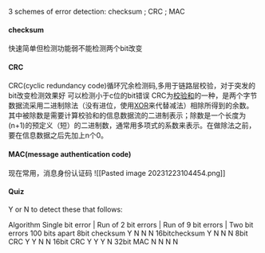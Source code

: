 3 schemes of error detection: checksum ;  CRC ;  MAC


#### checksum
快速简单但检测功能弱不能检测两个bit改变

#### CRC
CRC(cyclic redundancy code)循环冗余检测码,多用于链路层校验，对于突发的bit改变检测效果好
可以检测小于c位的bit错误
CRC为[校验和](https://zh.wikipedia.org/wiki/%E6%A0%A1%E9%AA%8C%E5%92%8C "校验和")的一种，是两个字节数据流采用二进制除法（没有进位，使用[XOR](https://zh.wikipedia.org/wiki/XOR "XOR")来代替减法）相除所得到的余数。其中被除数是需要计算校验和的信息数据流的二进制表示；除数是一个长度为(n+1)的预定义（短）的二进制数，通常用多项式的系数来表示。在做除法之前，要在信息数据之后先加上n个0。

#### MAC(message authentication code)
现在常用，消息身份认证码
![[Pasted image 20231223104454.png]]


#### Quiz
Y or N to detect these that follows:

Algorithm          Single bit error  |  Run of 2 bit errors  |  Run of 9 bit errors  |  Two bit errors 100 bits apart 
8bit checksum             Y                         N                                 N                                         N
16bitchecksum            Y                         N                                 N                                         N
8bit CRC                      Y                         Y                                  N                                         N
16bit CRC                    Y                         Y                                  Y                                          N
32bit MAC                   N                        N                                 N                                          N